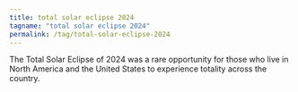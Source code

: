 ```yaml
---
title: total solar eclipse 2024
tagname: "total solar eclipse 2024"
permalink: /tag/total-solar-eclipse-2024
---
```


The Total Solar Eclipse of 2024 was a rare opportunity for those who live in North America and the United States to experience totality across the country.